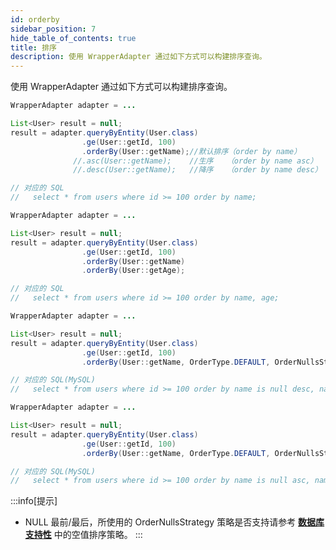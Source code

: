 ```yaml
---
id: orderby
sidebar_position: 7
hide_table_of_contents: true
title: 排序
description: 使用 WrapperAdapter 通过如下方式可以构建排序查询。
---
```


使用 WrapperAdapter 通过如下方式可以构建排序查询。

```java title='排序用法'
WrapperAdapter adapter = ...

List<User> result = null;
result = adapter.queryByEntity(User.class)
                .ge(User::getId, 100)
                .orderBy(User::getName);//默认排序（order by name）
              //.asc(User::getName);    //生序   （order by name asc）
              //.desc(User::getName);   //降序   （order by name desc）

// 对应的 SQL
//   select * from users where id >= 100 order by name;
```

```java title='多个排序列'
WrapperAdapter adapter = ...

List<User> result = null;
result = adapter.queryByEntity(User.class)
                .ge(User::getId, 100)
                .orderBy(User::getName)
                .orderBy(User::getAge);

// 对应的 SQL
//   select * from users where id >= 100 order by name, age;
```

```java title='NULL 最前'
WrapperAdapter adapter = ...

List<User> result = null;
result = adapter.queryByEntity(User.class)
                .ge(User::getId, 100)
                .orderBy(User::getName, OrderType.DEFAULT, OrderNullsStrategy.FIRST);

// 对应的 SQL(MySQL)
//   select * from users where id >= 100 order by name is null desc, name
```

```java title='NULL 最后'
WrapperAdapter adapter = ...

List<User> result = null;
result = adapter.queryByEntity(User.class)
                .ge(User::getId, 100)
                .orderBy(User::getName, OrderType.DEFAULT, OrderNullsStrategy.LAST);

// 对应的 SQL(MySQL)
//   select * from users where id >= 100 order by name is null asc, name
```

:::info[提示]
- NULL 最前/最后，所使用的 OrderNullsStrategy 策略是否支持请参考 **[数据库支持性](../../yourproject/support)** 中的空值排序策略。
:::
